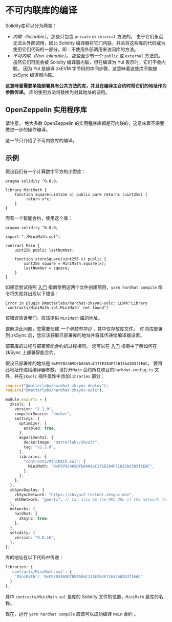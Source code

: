 # 不可内联库的编译

Solidity库可以分为两类：

- _内联（Inlinable）_。那些只包含 `private` or `internal` 方法的。 由于它们永远无法从外部调用，因此 Solidity 编译器将它们内联，并且将这些库的代码成为使用它们代码的一部分，即：不使用外部调用来访问库的方法。
- *不可内联（Non-inlinable）*。 那些至少有一个 `public` 或 `external` 方法的。 虽然它们可能会被 Solidity 编译器内联，但在编译为 Yul 表示时，它们不会内联。 因为 Yul 是编译 zkEVM 字节码的中间步骤，这意味着这些库不能被 zkSync 编译器内联。

**这意味着需要单独部署具有公共方法的库，并且在编译主合约时将它们的地址作为参数传递。** 库的使用方法将替换为对其地址的调用。

## OpenZeppelin 实用程序库

请注意， 绝大多数 OpenZeppelin 的实用程序库都是可内联的，这意味着不需要做进一步的操作编译。

这一节只介绍了不可内联库的编译。

## 示例

假设我们有一个计算数字平方的小型库：

```solidity
pragma solidity ^0.8.0;

library MiniMath {
    function square(uint256 x) public pure returns (uint256) {
         return x*x;
    }
}
```

而有一个智能合约，使用这个库：

```solidity
pragma solidity ^0.8.0;

import "./MiniMath.sol";

contract Main {
    uint256 public lastNumber;

    function storeSquare(uint256 x) public {
        uint256 square = MiniMath.square(x);
        lastNumber = square;
    }
}
```

如果您尝试按照 [入门](./getting-started.md)  指南使用这两个文件创建项目，`yarn hardhat compile` 命令将失败并出现以下错误：

```
Error in plugin @matterlabs/hardhat-zksync-solc: LLVM("Library `contracts/MiniMath.sol:MiniMath` not found")
```

该错误告诉我们，应该提供 `MiniMath` 库的地址。

要解决此问题，您需要创建 _一个单独的项目_ ，其中仅存放库文件。 _仅_ 将库部署到 zkSync 后，您应该获取已部署库的地址并将其传递给编译器设置。 

部署库的过程与部署智能合约的过程相同。 您可以在 [入门](./getting-started.md#write-and-deploy-a-contract) 指南中了解如何在 zkSync 上部署智能合约。

假设已部署库的地址是 `0xF9702469Dfb84A9aC171E284F71615bd3D3f1EdC`。 要将此地址传递给编译器参数，请打开`Main` 合约所在项目的`harhdat.config.ts` 文件，并在`zksolc` 插件属性中添加`libraries` 部分：

```typescript
require("@matterlabs/hardhat-zksync-deploy");
require("@matterlabs/hardhat-zksync-solc");

module.exports = {
  zksolc: {
    version: "1.2.0",
    compilerSource: "docker",
    settings: {
      optimizer: {
        enabled: true,
      },
      experimental: {
        dockerImage: "matterlabs/zksolc",
        tag: "v1.2.0",
      },
      libraries: {
        "contracts/MiniMath.sol": {
          MiniMath: "0xF9702469Dfb84A9aC171E284F71615bd3D3f1EdC",
        },
      },
    },
  },
  zkSyncDeploy: {
    zkSyncNetwork: "https://zksync2-testnet.zksync.dev",
    ethNetwork: "goerli", // Can also be the RPC URL of the network (e.g. `https://goerli.infura.io/v3/<API_KEY>`)
  },
  networks: {
    hardhat: {
      zksync: true,
    },
  },
  solidity: {
    version: "0.8.16",
  },
};
```

库的地址在以下代码中传递：

```typescript
libraries: {
  'contracts/MiniMath.sol': {
    'MiniMath': '0xF9702469Dfb84A9aC171E284F71615bd3D3f1EdC'
  }
},
```

其中 `contracts/MiniMath.sol` 是库的 Solidity 文件的位置，`MiniMath` 是库的名称。

现在，运行 `yarn hardhat compile` 应该可以成功编译 `Main` 合约 。
